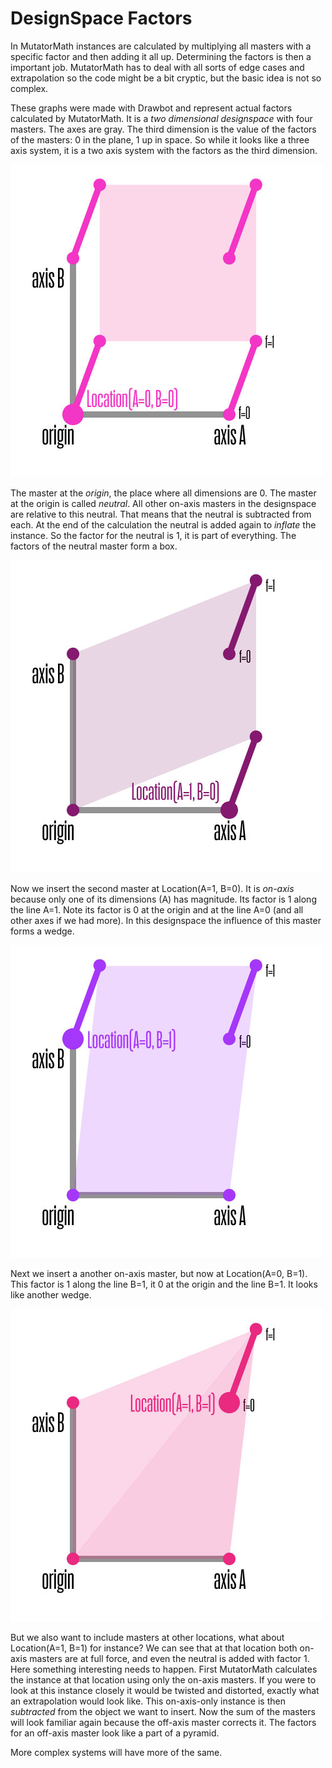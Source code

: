 DesignSpace Factors
===================

In MutatorMath instances are calculated by multiplying all masters with a specific factor and then adding it all up. Determining the factors is then a important job. MutatorMath has to deal with all sorts of edge cases and extrapolation so the code might be a bit cryptic, but the basic idea is not so complex. 

These graphs were made with Drawbot and represent actual factors calculated by MutatorMath. It is a <em>two dimensional designspace</em> with four masters. The axes are gray. The third dimension is the value of the factors of the masters: 0 in the plane, 1 up in space. So while it looks like a three axis system, it is a two axis system with the factors as the third dimension.

![master at the origin](designSpace_neutral.jpg)

The master at the <em>origin</em>, the place where all dimensions are 0. The master at the origin is called <em>neutral</em>. All other on-axis masters in the designspace are relative to this neutral. That means that the neutral is subtracted from each. At the end of the calculation the neutral is added again to <em>inflate</em> the instance. So the factor for the neutral is 1, it is part of everything. The factors of the neutral master form a box.

![on-axis master two](designSpace_on-axis-two.jpg)

Now we insert the second master at Location(A=1, B=0). It is <em>on-axis</em> because only one of its dimensions (A) has magnitude. Its factor is 1 along the line A=1. Note its factor is 0 at the origin and at the line A=0 (and all other axes if we had more). In this designspace the influence of this master forms a wedge.

![on-axis master one](designSpace_on-axis-one.jpg)

Next we insert a another on-axis master, but now at Location(A=0, B=1). This factor is 1 along the line B=1, it 0 at the origin and the line B=1. It looks like another wedge.

![off-axis master](designSpace_off-axis.jpg)

But we also want to include masters at other locations, what about Location(A=1, B=1) for instance? We can see that at that location both on-axis masters are at full force, and even the neutral is added with factor 1. Here something interesting needs to happen. First MutatorMath calculates the instance at that location using only the on-axis masters. If you were to look at this instance closely it would be twisted and distorted, exactly what an extrapolation would look like. This on-axis-only instance is then <em>subtracted</em> from the object we want to insert. Now the sum of the masters will look familiar again because the off-axis master corrects it. The factors for an off-axis master look like a part of a pyramid.

More complex systems will have more of the same. 
